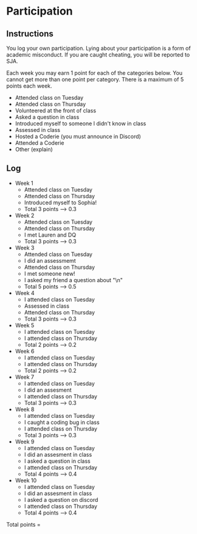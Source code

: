 Participation
=============

## Instructions ##

You log your own participation. Lying about your participation is a form of
academic misconduct. If you are caught cheating, you will be reported to SJA.

Each week you may earn 1 point for each of the categories below. You cannot get
more than one point per category. There is a maximum of 5 points each week.

+ Attended class on Tuesday
+ Attended class on Thursday
+ Volunteered at the front of class
+ Asked a question in class
+ Introduced myself to someone I didn't know in class
+ Assessed in class
+ Hosted a Coderie (you must announce in Discord)
+ Attended a Coderie
+ Other (explain)

## Log ##

- Week 1
	+ Attended class on Tuesday
	+ Attended class on Thursday
	+ Introduced myself to Sophia!
	+ Total 3 points --> 0.3
- Week 2
	+ Attended class on Tuesday
	+ Attended class on Thursday
	+ I met Lauren and DQ
	+ Total 3 points --> 0.3
- Week 3
	+ Attended class on Tuesday
	+ I did an assessmemt
	+ Attended class on Thursday
	+ I met someone new! 
	+ I asked my friend a question about "\n"
	+ Total 5 points --> 0.5
- Week 4
	+ I attended class on Tuesday
	+ Assessed in class
	+ Attended class on Thursday
	+ Total 3 points --> 0.3
- Week 5
	+ I attended class on Tuesday
	+ I attended class on Thursday
	+ Total 2 points --> 0.2
- Week 6
	+ I attended class on Tuesday
	+ I attended class on Thursday
	+ Total 2 points --> 0.2
- Week 7
	+ I attended class on Tuesday
	+ I did an assesment
	+ I attended class on Thursday
	+ Total 3 points --> 0.3
- Week 8
	+ I attended class on Tuesday
	+ I caught a coding bug in class
	+ I attended class on Thursday
	+ Total 3 points --> 0.3
- Week 9
	+ I attended class on Tuesday
	+ I did an assesment in class
	+ I asked a question in class
	+ I attended class on Thursday
	+ Total 4 points --> 0.4
- Week 10
	+ I attended class on Tuesday
	+ I did an assesment in class
	+ I asked a question on discord
	+ I attended class on Thursday
	+ Total 4 points --> 0.4

Total points = 